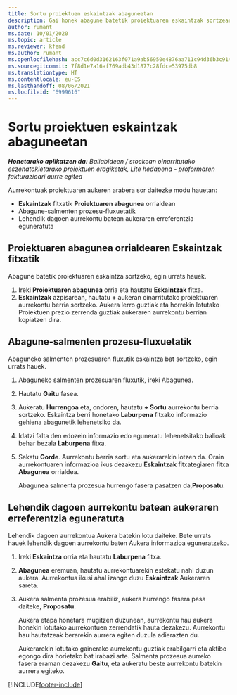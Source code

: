 ```yaml
---
title: Sortu proiektuen eskaintzak abaguneetan
description: Gai honek abagune batetik proiektuaren eskaintzak sortzeari buruzko informazioa ematen du.
author: rumant
ms.date: 10/01/2020
ms.topic: article
ms.reviewer: kfend
ms.author: rumant
ms.openlocfilehash: acc7c6d0d3162163f071a9ab56950e4876aa711c94d36b3c9149cd46d76c57bd
ms.sourcegitcommit: 7f8d1e7a16af769adb43d1877c28fdce53975db8
ms.translationtype: HT
ms.contentlocale: eu-ES
ms.lasthandoff: 08/06/2021
ms.locfileid: "6999616"
---
```

# <a name="create-project-quotes-from-opportunities"></a>Sortu proiektuen eskaintzak abaguneetan

_**Honetarako aplikatzen da:** Baliabideen / stockean oinarritutako eszenatokietarako proiektuen eragiketak, Lite hedapena - proformaren fakturazioari aurre egitea_

Aurrekontuak proiektuaren aukeren arabera sor daitezke modu hauetan:

- **Eskaintzak** fitxatik **Proiektuaren abagunea** orrialdean
- Abagune-salmenten prozesu-fluxuetatik
- Lehendik dagoen aurrekontu batean aukeraren erreferentzia eguneratuta

## <a name="from-the-quotes-tab-of-the-project-opportunity-page"></a>Proiektuaren abagunea orrialdearen Eskaintzak fitxatik

Abagune batetik proiektuaren eskaintza sortzeko, egin urrats hauek.

1. Ireki **Proiektuaren abagunea** orria eta hautatu **Eskaintzak** fitxa. 
2. **Eskaintzak** azpisarean, hautatu **+** aukeran oinarritutako proiektuaren aurrekontu berria sortzeko. Aukera lerro guztiak eta horrekin lotutako Proiektuen prezio zerrenda guztiak aukeraren aurrekontu berrian kopiatzen dira.

## <a name="from-the-opportunity-sales-process-flow"></a>Abagune-salmenten prozesu-fluxuetatik

Abaguneko salmenten prozesuaren fluxutik eskaintza bat sortzeko, egin urrats hauek.

1. Abaguneko salmenten prozesuaren fluxutik, ireki Abagunea.
2. Hautatu **Gaitu** fasea. 
3. Aukeratu **Hurrengoa** eta, ondoren, hautatu **+ Sortu** aurrekontu berria sortzeko. Eskaintza berri honetako **Laburpena** fitxako informazio gehiena abagunetik lehenetsiko da. 
4. Idatzi falta den edozein informazio edo eguneratu lehenetsitako balioak behar bezala **Laburpena** fitxa.
5. Sakatu **Gorde**. Aurrekontu berria sortu eta aukerarekin lotzen da. Orain aurrekontuaren informazioa ikus dezakezu **Eskaintzak** fitxategiaren fitxa **Abagunea** orrialdea. 

   Abagunea salmenta prozesua hurrengo fasera pasatzen da,**Proposatu**.


## <a name="by-updating-the-opportunity-reference-on-an-existing-quote"></a>Lehendik dagoen aurrekontu batean aukeraren erreferentzia eguneratuta

Lehendik dagoen aurrekontua Aukera batekin lotu daiteke. Bete urrats hauek lehendik dagoen aurrekontu baten Aukera informazioa eguneratzeko.

1. Ireki **Eskaintza** orria eta hautatu **Laburpena** fitxa.
2. **Abagunea** eremuan, hautatu aurrekontuarekin estekatu nahi duzun aukera. Aurrekontua ikusi ahal izango duzu **Eskaintzak** Aukeraren sareta. 
3. Aukera salmenta prozesua erabiliz, aukera hurrengo fasera pasa daiteke, **Proposatu**. 

   Aukera etapa honetara mugitzen duzunean, aurrekontu hau aukera honekin lotutako aurrekontuen zerrendatik hauta dezakezu. Aurrekontu hau hautatzeak berarekin aurrera egiten duzula adierazten du.

   Aukerarekin lotutako gainerako aurrekontu guztiak erabilgarri eta aktibo egongo dira horietako bat irabazi arte. Salmenta prozesua aurreko fasera eraman dezakezu **Gaitu**, eta aukeratu beste aurrekontu batekin aurrera egiteko.


[!INCLUDE[footer-include](../includes/footer-banner.md)]